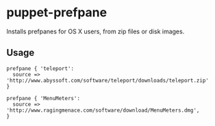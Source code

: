 # puppet-prefpane

Installs prefpanes for OS X users, from zip files or disk images.

## Usage

```puppet
prefpane { 'teleport':
  source => 'http://www.abyssoft.com/software/teleport/downloads/teleport.zip'
}

prefpane { 'MenuMeters':
  source => 'http://www.ragingmenace.com/software/download/MenuMeters.dmg',
}
```
